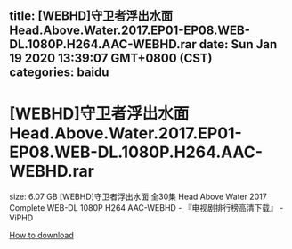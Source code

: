 
title: [WEBHD]守卫者浮出水面 Head.Above.Water.2017.EP01-EP08.WEB-DL.1080P.H264.AAC-WEBHD.rar
date: Sun Jan 19 2020 13:39:07 GMT+0800 (CST)    
categories: baidu
---

# [WEBHD]守卫者浮出水面 Head.Above.Water.2017.EP01-EP08.WEB-DL.1080P.H264.AAC-WEBHD.rar
size: 6.07 GB
 [WEBHD]守卫者浮出水面 全30集 Head Above Water 2017 Complete WEB-DL 1080P H264 AAC-WEBHD - 『电视剧排行榜高清下载』 - ViPHD
 

[How to download](https://bpcam.bemobtrk.com/go/2ceec3aa-1ca2-46d6-b9ff-aaa5c184517c?jno=1793)